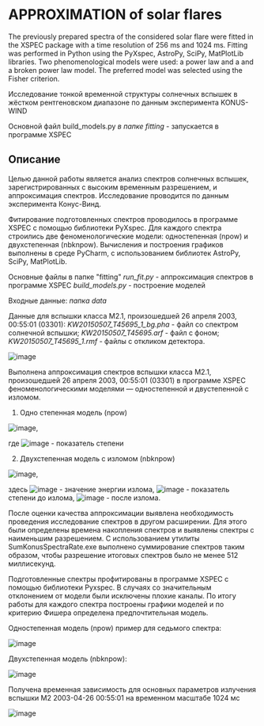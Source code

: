 # APPROXIMATION of solar flares

The previously prepared spectra of the considered solar flare were fitted in the 
XSPEC package with a time resolution of 256 ms and 1024 ms. 
Fitting was performed in Python using the PyXspec, AstroPy, SciPy, MatPlotLib libraries. 
Two phenomenological models were used: a power law and a and a broken power law model. 
The preferred model was selected using the Fisher criterion. 

Исследование тонкой временной структуры солнечных вспышек в жёстком рентгеновском диапазоне по данным эксперимента KONUS-WIND

Основной файл build_models.py _в папке fitting_ - запускается в программе XSPEC

## Описание
Целью данной работы является анализ спектров солнечных вспышек, зарегистрированных с высоким временным разрешением, и аппроксимация спектров. 
Исследование проводится по данным эксперимента Конус-Винд.

Фитирование подготовленных спектров проводилось в программе XSPEC с помощью библиотеки PyXspec. Для каждого спектра строились две феноменологические модели: одностепенная (npow) и двухстепенная (nbknpow). Вычисления и построения графиков выполнены в среде PyCharm, с использованием библиотек AstroPy, SciPy, MatPlotLib.

Основные файлы в папке "fitting"
_run_fit.py_ - аппроксимация спектров в программе XSPEC
_build_models.py_ - построение моделей

Входные данные:
_папка data_

Данные для вспышки класса М2.1, произошедшей 26 апреля 2003, 
00:55:01 (03301):
_KW20150507_T45695_1_bg.pha_ -	файл со спектром солнечной вспышки;
_KW20150507_T45695.arf_ -	файл с фоном;
_KW20150507_T45695_1.rmf_ -	файлы с откликом детектора.

![image](https://user-images.githubusercontent.com/62285192/222533877-567b6300-5b33-400a-8e47-824508f0c7fd.png)


Выполнена аппроксимация спектров вспышки класса М2.1, произошедшей 26 апреля 2003, 00:55:01 (03301) в программе XSPEC феноменологическими моделями — одностепенной и двустепенной с изломом.
1.	Одно степенная модель (npow)

![image](https://user-images.githubusercontent.com/62285192/222535482-900b6888-8dbc-4002-b550-dd8026c1a884.png),

где  ![image](https://user-images.githubusercontent.com/62285192/222535509-766bdf4f-7e03-4d21-8c4f-e90314ee926b.png) - показатель степени

2.	Двухстепенная модель с изломом (nbknpow) 

![image](https://user-images.githubusercontent.com/62285192/222535622-9899b911-6be6-4089-b391-4389f64d505c.png),

здесь ![image](https://user-images.githubusercontent.com/62285192/222535536-917fd544-3fcc-4ea2-9529-73787c39162c.png) - значение энергии излома, 
 ![image](https://user-images.githubusercontent.com/62285192/222535571-142acd73-b886-4840-818e-6d17bc03d355.png) - показатель степени до излома, ![image](https://user-images.githubusercontent.com/62285192/222535851-a13c124c-e673-4593-a19b-2195054c8ee8.png) - после излома.



После оценки качества аппроксимации выявлена необходимость проведения исследование спектров в другом расширении. Для этого были определены времена накопления спектров и выявлены спектры с наименьшим разрешением. 
С использованием утилиты SumKonusSpectraRate.exe выполнено суммирование спектров таким образом, чтобы разрешение итоговых спектров было не менее 512 миллисекунд.

Подготовленные спектры профитированы в программе XSPEC с помощью библиотеки Pyxspec. 
В случаях со значительным отклонением от модели были исключены плохие каналы.
По итогу работы для каждого спектра построены графики моделей и по критерию Фишера определена предпочтительная модель.

Одностепенная модель (npow) пример для седьмого спектра:

![image](https://user-images.githubusercontent.com/62285192/222534393-eb21b661-6396-4a52-9be2-1e9255702615.png)


Двухстепенная модель (nbknpow):

![image](https://user-images.githubusercontent.com/62285192/222534529-b8389de1-8c5c-40ba-a09d-b8cbcdb2262b.png)


Получена временная зависимость для основных параметров излучения вспышки М2 2003-04-26 00:55:01 на временном масштабе 1024 мс

![image](https://user-images.githubusercontent.com/62285192/222534819-d5c05583-8a78-4c3d-bef4-616996c4f9ec.png)



